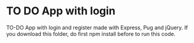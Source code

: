 # TO DO App with login

TO-DO App with login and register made with Express, Pug and jQuery. If you download this folder, do first npm install before to run this code.
